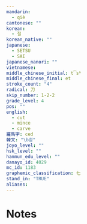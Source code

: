 ```yaml
---
mandarin:
  - qiè
cantonese: ""
korean:
  - 절
korean_native: ""
japanese:
  - SETSU
  - SAI
japanese_nanori: ""
vietnamese:
middle_chinese_initial: t͡sʰ
middle_chinese_final: et
stroke_count: "4"
radical: 刀
skip_number: 1-2-2
grade_level: 4
pos: ""
english:
  - cut
  - mince
  - carve
羅馬字: ced
韓文: "\b첟"
joyo_level: ""
hsk_level: ""
hanmun_edu_level: ""
danayo_id: 4029
mc_id: 1183
graphemic_classification: 七
stand_in: "TRUE"
aliases:
---
```


# Notes

